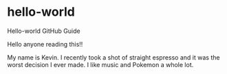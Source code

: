# hello-world
Hello-world GitHub Guide

Hello anyone reading this!!

My name is Kevin. I recently took a shot of straight espresso and it was the worst decision I ever made. 
I like music and Pokemon a whole lot. 
